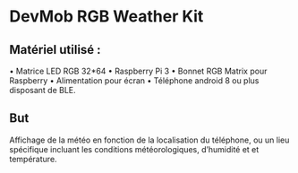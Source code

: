 # DevMob RGB Weather Kit

## Matériel utilisé : 
•	Matrice LED RGB 32*64
•	Raspberry Pi 3
•	Bonnet RGB Matrix pour Raspberry
•	Alimentation pour écran
•	Téléphone android 8 ou plus disposant de BLE.

## But
Affichage de la météo en fonction de la localisation du téléphone, ou un lieu spécifique incluant les conditions météorologiques, d’humidité et et température.
